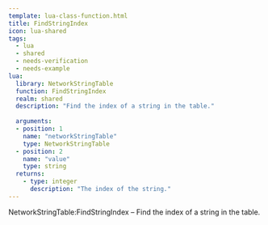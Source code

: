 ```yaml
---
template: lua-class-function.html
title: FindStringIndex
icon: lua-shared
tags:
  - lua
  - shared
  - needs-verification
  - needs-example
lua:
  library: NetworkStringTable
  function: FindStringIndex
  realm: shared
  description: "Find the index of a string in the table."
  
  arguments:
  - position: 1
    name: "networkStringTable"
    type: NetworkStringTable
  - position: 2
    name: "value"
    type: string
  returns:
    - type: integer
      description: "The index of the string."
---
```


<div class="lua__search__keywords">
NetworkStringTable:FindStringIndex &#x2013; Find the index of a string in the table.
</div>
